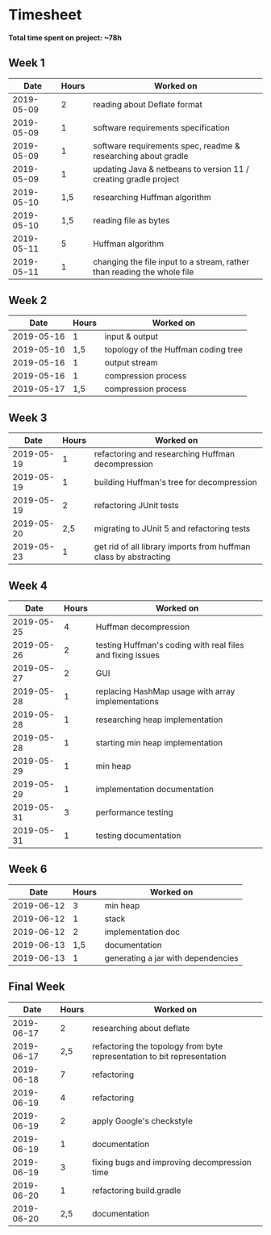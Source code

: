 # Timesheet

#### Total time spent on project: ~78h

## Week 1

| Date       | Hours | Worked on                                                    |
| ---------- | ----- | ------------------------------------------------------------ |
| 2019-05-09 | 2     | reading about Deflate format                                 |
| 2019-05-09 | 1     | software requirements specification                          |
| 2019-05-09 | 1     | software requirements spec, readme & researching about gradle |
| 2019-05-09 | 1     | updating Java & netbeans to version 11 / creating gradle project |
| 2019-05-10 | 1,5   | researching Huffman algorithm                                |
| 2019-05-10 | 1,5   | reading file as bytes                                        |
| 2019-05-11 | 5     | Huffman algorithm                                            |
| 2019-05-11 | 1     | changing the file input to a stream, rather than reading the whole file |

## Week 2

| Date       | Hours | Worked on                           |
| ---------- | ----- | ----------------------------------- |
| 2019-05-16 | 1     | input & output                      |
| 2019-05-16 | 1,5   | topology of the Huffman coding tree |
| 2019-05-16 | 1     | output stream                       |
| 2019-05-16 | 1     | compression process                 |
| 2019-05-17 | 1,5     | compression process                 |

## Week 3

| Date       | Hours | Worked on                                                    |
| ---------- | ----- | ------------------------------------------------------------ |
| 2019-05-19 | 1     | refactoring and researching Huffman decompression            |
| 2019-05-19 | 1     | building Huffman's tree for decompression                    |
| 2019-05-19 | 2     | refactoring JUnit tests                                      |
| 2019-05-20 | 2,5   | migrating to JUnit 5 and refactoring tests                   |
| 2019-05-23 | 1     | get rid of all library imports from huffman class by abstracting |

## Week 4

| Date       | Hours | Worked on                                                  |
| ---------- | ----- | ---------------------------------------------------------- |
| 2019-05-25 | 4     | Huffman decompression                                      |
| 2019-05-26 | 2     | testing Huffman's coding with real files and fixing issues |
| 2019-05-27 | 2     | GUI                                                        |
| 2019-05-28 | 1     | replacing HashMap usage with array implementations         |
| 2019-05-28 | 1     | researching heap implementation                            |
| 2019-05-28 | 1     | starting min heap implementation                           |
| 2019-05-29 | 1     | min heap                                                   |
| 2019-05-29 | 1     | implementation documentation                               |
| 2019-05-31 | 3     | performance testing                                        |
| 2019-05-31 | 1     | testing documentation                                      |

## Week 6

| Date       | Hours | Worked on                          |
| ---------- | ----- | ---------------------------------- |
| 2019-06-12 | 3     | min heap                           |
| 2019-06-12 | 1     | stack                              |
| 2019-06-12 | 2     | implementation doc                 |
| 2019-06-13 | 1,5   | documentation                      |
| 2019-06-13 | 1     | generating a jar with dependencies |

## Final Week

| Date       | Hours | Worked on                                                    |
| ---------- | ----- | ------------------------------------------------------------ |
| 2019-06-17 | 2     | researching about deflate                                    |
| 2019-06-17 | 2,5   | refactoring the topology from byte representation to bit representation |
| 2019-06-18 | 7     | refactoring                                                  |
| 2019-06-19 | 4     | refactoring                                                  |
| 2019-06-19 | 2     | apply Google's checkstyle                                    |
| 2019-06-19 | 1     | documentation                                                |
| 2019-06-19 | 3     | fixing bugs and improving decompression time                 |
| 2019-06-20 | 1     | refactoring build.gradle                                     |
| 2019-06-20 | 2,5   | documentation                                                |

